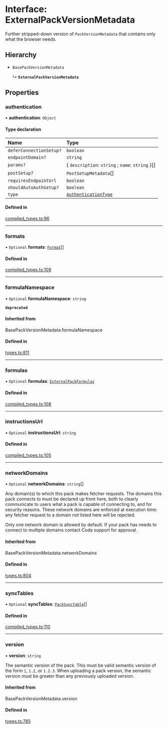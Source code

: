 # Interface: ExternalPackVersionMetadata

Further stripped-down version of `PackVersionMetadata` that contains only what the browser needs.

## Hierarchy

- `BasePackVersionMetadata`

  ↳ **`ExternalPackVersionMetadata`**

## Properties

### authentication

• **authentication**: `Object`

#### Type declaration

| Name | Type |
| :------ | :------ |
| `deferConnectionSetup?` | `boolean` |
| `endpointDomain?` | `string` |
| `params?` | { `description`: `string` ; `name`: `string`  }[] |
| `postSetup?` | `PostSetupMetadata`[] |
| `requiresEndpointUrl` | `boolean` |
| `shouldAutoAuthSetup?` | `boolean` |
| `type` | [`AuthenticationType`](../enums/AuthenticationType.md) |

#### Defined in

[compiled_types.ts:96](https://github.com/coda/packs-sdk/blob/main/compiled_types.ts#L96)

___

### formats

• `Optional` **formats**: [`Format`](Format.md)[]

#### Defined in

[compiled_types.ts:109](https://github.com/coda/packs-sdk/blob/main/compiled_types.ts#L109)

___

### formulaNamespace

• `Optional` **formulaNamespace**: `string`

**`deprecated`**

#### Inherited from

BasePackVersionMetadata.formulaNamespace

#### Defined in

[types.ts:811](https://github.com/coda/packs-sdk/blob/main/types.ts#L811)

___

### formulas

• `Optional` **formulas**: [`ExternalPackFormulas`](../types/ExternalPackFormulas.md)

#### Defined in

[compiled_types.ts:108](https://github.com/coda/packs-sdk/blob/main/compiled_types.ts#L108)

___

### instructionsUrl

• `Optional` **instructionsUrl**: `string`

#### Defined in

[compiled_types.ts:105](https://github.com/coda/packs-sdk/blob/main/compiled_types.ts#L105)

___

### networkDomains

• `Optional` **networkDomains**: `string`[]

Any domain(s) to which this pack makes fetcher requests. The domains this pack connects to must be
declared up front here, both to clearly communicate to users what a pack is capable of connecting to,
and for security reasons. These network domains are enforced at execution time: any fetcher request
to a domain not listed here will be rejected.

Only one network domain is allowed by default. If your pack has needs to connect to multiple domains
contact Coda support for approval.

#### Inherited from

BasePackVersionMetadata.networkDomains

#### Defined in

[types.ts:804](https://github.com/coda/packs-sdk/blob/main/types.ts#L804)

___

### syncTables

• `Optional` **syncTables**: [`PackSyncTable`](../types/PackSyncTable.md)[]

#### Defined in

[compiled_types.ts:110](https://github.com/coda/packs-sdk/blob/main/compiled_types.ts#L110)

___

### version

• **version**: `string`

The semantic version of the pack. This must be valid semantic version of the form `1`, `1.2`, or `1.2.3`.
When uploading a pack version, the semantic version must be greater than any previously uploaded version.

#### Inherited from

BasePackVersionMetadata.version

#### Defined in

[types.ts:785](https://github.com/coda/packs-sdk/blob/main/types.ts#L785)

